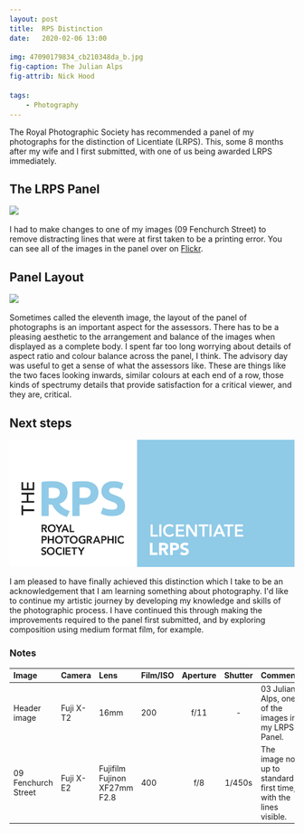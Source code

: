 ```yaml
---
layout: post
title:  RPS Distinction
date:   2020-02-06 13:00

img: 47090179834_cb210348da_b.jpg
fig-caption: The Julian Alps
fig-attrib: Nick Hood

tags:
    - Photography
---
```

The Royal Photographic Society has recommended a panel of my photographs for the distinction of Licentiate (LRPS). This, some 8 months after my wife and I first submitted, with one of us being awarded LRPS immediately. 

## The LRPS Panel
![](//live.staticflickr.com/65535/47090178004_03b333d55c_z.jpg)

I had to make changes to one of my images (09 Fenchurch Street) to remove distracting lines that were at first taken to be a printing error. You can see all of the images in the panel over on [Flickr](https://www.flickr.com/gp/mrhood/G74Mv4).

## Panel Layout
![](//live.staticflickr.com/65535/34002450088_aae778fc84_z.jpg)

Sometimes called the eleventh image, the layout of the panel of photographs is an important aspect for the assessors. There has to be a pleasing aesthetic to the arrangement and balance of the images when displayed as a complete body. I spent far too long worrying about details of aspect ratio and colour balance across the panel, I think. The advisory day was useful to get a sense of what the assessors like. These are things like the two faces looking inwards, similar colours at each end of a row, those kinds of spectrumy details that provide satisfaction for a critical viewer, and they are, critical.

## Next steps
![RPS Logo](/assets/img/RPS_LRPS_RGB.PNG)

I am pleased to have finally achieved this distinction which I take to be an acknowledgement that I am learning something about photography. I'd like to continue my artistic journey by developing my knowledge and skills of the photographic process. I have continued this through making the improvements required to the panel first submitted, and by exploring composition using medium format film, for example.

### Notes

Image|Camera|Lens|Film/ISO|Aperture|Shutter|Comment
:----|:-----|:---|:---|:------:|:----:|:------
Header image|Fuji X-T2|16mm|200|f/11|-|03 Julian Alps, one of the images in my LRPS Panel.
09 Fenchurch Street|Fuji X-E2|Fujifilm Fujinon XF27mm F2.8|400|f/8|1/450s|The image not up to standard first time, with the lines visible.
